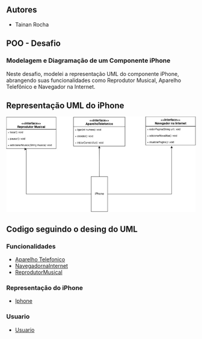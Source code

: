 ## Autores
- Tainan Rocha

## POO - Desafio
### Modelagem e Diagramação de um Componente iPhone

Neste desafio, modelei a representação UML do componente iPhone, abrangendo suas funcionalidades como Reprodutor Musical, Aparelho Telefônico e Navegador na Internet.

## Representação UML do iPhone

![UML do iPhone](Iphonemodel.jpg)

## Codigo seguindo o desing do UML

### Funcionalidades

- [Aparelho Telefonico](AparelhoTelefonico.java)
- [NavegadornaInternet](NavegadornaInternet.java)
- [ReprodutorMusical](ReprodutorMusical.java)

### Representação do iPhone
- [Iphone](Iphone.java)

### Usuario
- [Usuario](Usuario.java)
